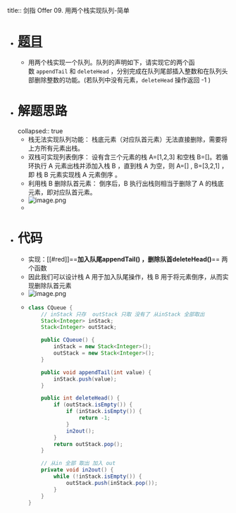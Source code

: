 title:: 剑指 Offer 09. 用两个栈实现队列-简单

- # [题目](https://leetcode.cn/problems/yong-liang-ge-zhan-shi-xian-dui-lie-lcof/)
	- 用两个栈实现一个队列。队列的声明如下，请实现它的两个函数 `appendTail` 和 `deleteHead` ，分别完成在队列尾部插入整数和在队列头部删除整数的功能。(若队列中没有元素，`deleteHead` 操作返回 -1 )
- # 解题思路
  collapsed:: true
	- 栈无法实现队列功能： 栈底元素（对应队首元素）无法直接删除，需要将上方所有元素出栈。
	- 双栈可实现列表倒序： 设有含三个元素的栈 A=[1,2,3] 和空栈 B=[]。若循环执行 A 元素出栈并添加入栈 B ，直到栈 A 为空，则 A=[] , B=[3,2,1] ，即 栈 B 元素实现栈 A 元素倒序 。
	- 利用栈 B 删除队首元素： 倒序后，B 执行出栈则相当于删除了 A 的栈底元素，即对应队首元素。
	- ![image.png](../assets/image_1694230455760_0.png)
	-
- # 代码
	- 实现：[[#red]]==**加入队尾appendTail() ，删除队首deleteHead()**== 两个函数
	- 因此我们可以设计栈 A 用于加入队尾操作，栈 B 用于将元素倒序，从而实现删除队首元素
	- ![image.png](../assets/image_1694230435786_0.png)
	- ```java
	  class CQueue {
	      // inStack 只存  outStack 只取 没有了 从inStack 全部取出
	      Stack<Integer> inStack;
	      Stack<Integer> outStack;
	  
	      public CQueue() {
	          inStack = new Stack<Integer>();
	          outStack = new Stack<Integer>();
	      }
	  
	      public void appendTail(int value) {
	          inStack.push(value);
	      }
	  
	      public int deleteHead() {
	          if (outStack.isEmpty()) {
	              if (inStack.isEmpty()) {
	                  return -1;
	              }
	              in2out();
	          }
	          return outStack.pop();
	      }
	  
	      // 从in 全部 取出 加入 out
	      private void in2out() {
	          while (!inStack.isEmpty()) {
	              outStack.push(inStack.pop());
	          }
	      }
	  }
	  ```